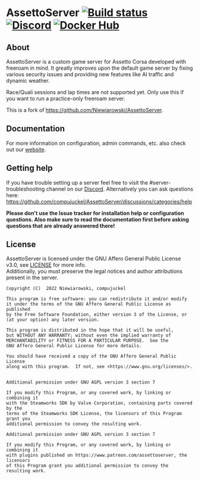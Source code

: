 # AssettoServer [![Build status](https://img.shields.io/github/actions/workflow/status/compujuckel/AssettoServer/dotnet.yml?logo=github&branch=master)](https://github.com/compujuckel/AssettoServer/actions/workflows/dotnet.yml) [![Discord](https://img.shields.io/discord/890676433746268231?logo=discord&label=Discord&color=7289da)](https://discord.gg/uXEXRcSkyz) [![Docker Hub](https://img.shields.io/docker/v/compujuckel/assettoserver?logo=docker&label=Docker)](https://hub.docker.com/r/compujuckel/assettoserver)

## About
AssettoServer is a custom game server for Assetto Corsa developed with freeroam in mind. It greatly improves upon the default game server by fixing various security issues and providing new features like AI traffic and dynamic weather.

Race/Quali sessions and lap times are not supported yet. Only use this if you want to run a practice-only freeroam server.

This is a fork of https://github.com/Niewiarowski/AssettoServer.

## Documentation
For more information on configuration, admin commands, etc. also check out our [website](https://assettoserver.org/).

## Getting help
If you have trouble setting up a server feel free to visit the #server-troubleshooting channel on our [Discord](https://discord.gg/uXEXRcSkyz).
Alternatively you can ask questions here: https://github.com/compujuckel/AssettoServer/discussions/categories/help

**Please don't use the Issue tracker for installation help or configuration questions. Also make sure to read the documentation first before asking questions that are already answered there!**

## License
AssettoServer is licensed under the GNU Affero General Public License v3.0, see [LICENSE](https://github.com/compujuckel/AssettoServer/blob/master/LICENSE) for more info.  
Additionally, you must preserve the legal notices and author attributions present in the server.

```
Copyright (C)  2022 Niewiarowski, compujuckel

This program is free software: you can redistribute it and/or modify
it under the terms of the GNU Affero General Public License as published
by the Free Software Foundation, either version 3 of the License, or
(at your option) any later version.

This program is distributed in the hope that it will be useful,
but WITHOUT ANY WARRANTY; without even the implied warranty of
MERCHANTABILITY or FITNESS FOR A PARTICULAR PURPOSE.  See the
GNU Affero General Public License for more details.

You should have received a copy of the GNU Affero General Public License
along with this program.  If not, see <https://www.gnu.org/licenses/>.


Additional permission under GNU AGPL version 3 section 7

If you modify this Program, or any covered work, by linking or combining it 
with the Steamworks SDK by Valve Corporation, containing parts covered by the
terms of the Steamworks SDK License, the licensors of this Program grant you
additional permission to convey the resulting work.

Additional permission under GNU AGPL version 3 section 7

If you modify this Program, or any covered work, by linking or combining it 
with plugins published on https://www.patreon.com/assettoserver, the licensors
of this Program grant you additional permission to convey the resulting work.
```
